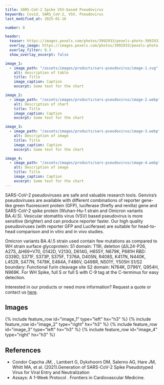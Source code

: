 ```yaml
---
title: SARS-CoV-2 Spike VSV-based Pseudovirus
keywords: Covid, SARS_CoV-2, VSV, Pseudovirus
last_modified_at: 2025-01-16

number: 0

header:
  teaser: https://images.pexels.com/photos/3992933/pexels-photo-3992933.jpeg?auto=compress&cs=tinysrgb&w=420&h=250&dpr=1
  overlay_image: https://images.pexels.com/photos/3992933/pexels-photo-3992933.jpeg?auto=compress&cs=tinysrgb&w=1260&h=750&dpr=1
  overlay_filter: 0.3
  show_overlay_excerpt: false

image_1:
  - image_path: "/assets/images/products/sars-pseudovirus/image-1.svg"
    alt: description of table
    title: Title
    image_caption: Caption
    excerpt: Some text for the chart

image_2:
  - image_path: "/assets/images/products/sars-pseudovirus/image-2.webp"
    alt: Description of chart
    title: Title
    image_caption: Caption
    excerpt: Some text for the chart

image_3:
  - image_path: "/assets/images/products/sars-pseudovirus/image-3.webp"
    alt: Description of image
    title: Title
    image_caption: Caption
    excerpt: Some text for the chart

image_4:
  - image_path: "/assets/images/products/sars-pseudovirus/image-4.webp"
    alt: Description of image
    title: Title
    image_caption: Caption
    excerpt: Some text for the chart
---
```


SARS-CoV-2 pseudoviruses are safe and valuable research tools. Genvira’s pseudoviruses are available with different combinations of reporter gene-like green fluorescent protein (GFP), luciferase (firefly and renilla) gene and SARS-CoV-2 spike protein (Wuhan-Hu-1 strain and Omicron variants BA.4/.5). Vesicular stomatitis virus (VSV) based pseudovirus is more sensitive (brighter) and can produce reporter faster. Our high quality pseudoviruses (with reporter GFP and Luciferase) are suitable for head-to-head comparison and in vitro and in vivo studies.

Omicron variants BA.4/.5 strain used contain few mutations as compared to WH strain surface glycoprotein: S1 domain: T19I, deletion (Δ)L24-P26, A27S, ΔH69+V70, G142D, V213G, D614G, H655Y, N679K, P681H RBD: G339D, S371F, S373P, S375F, T376A, D405N, R408S, K417N, N440K, L452R, S477N, T478K, E484A, F486V, Q498R, N501Y, Y505H S1/S2 boundary: Functional furin cleavage site S2 domain: N764K, D796Y, Q954H, N969K.
For WH Spike, full S or full S with C-9 tag at the C-terminus for easy detection.

Interested in our products or need more information? Request a quote or contact us [here](/contact/).

## Images

{% include feature_row id="image_1" type="left" hx="h3" %}
{% include feature_row id="image_2" type="right" hx="h3" %}
{% include feature_row id="image_3" type="left" hx="h3" %}
{% include feature_row id="image_4" type="right" hx="h3" %}

## References
- Condor Capcha JM, , Lambert G, Dykxhoorn DM, Salerno AG, Hare JM, Whitt MA, et al. (2021).Generation of SARS-CoV-2 Spike Pseudotyped Virus for Viral Entry and Neutralization
- Assays: A 1-Week Protocol . Frontiers in Cardiovascular Medicine.
